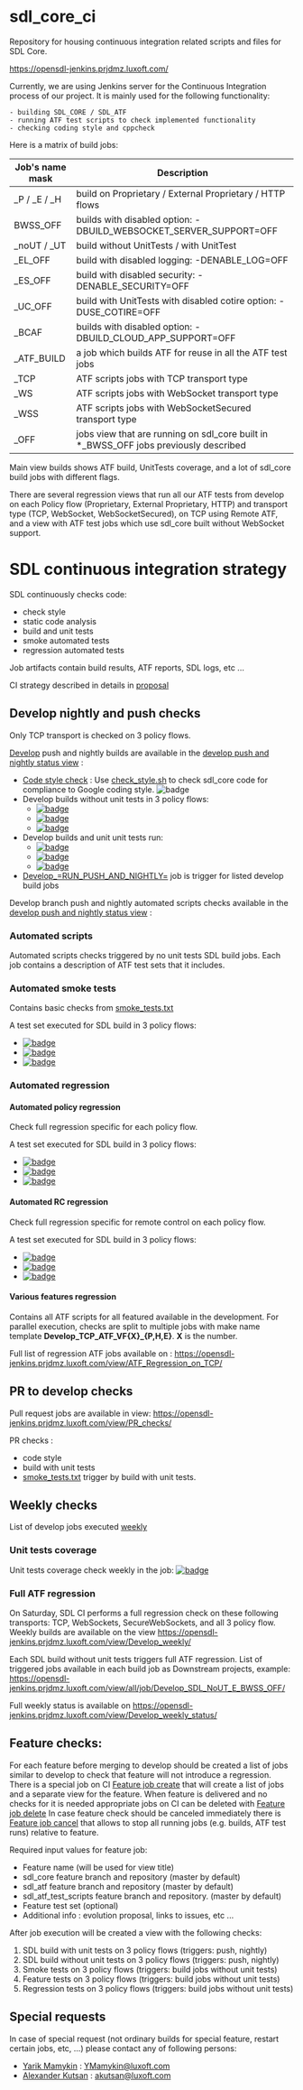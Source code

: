# sdl_core_ci
Repository for housing continuous integration related scripts and files for SDL Core.

https://opensdl-jenkins.prjdmz.luxoft.com/

Currently, we are using Jenkins server for the Continuous Integration process of our project.
It is mainly used for the following functionality:

    - building SDL_CORE / SDL_ATF
    - running ATF test scripts to check implemented functionality
    - checking coding style and cppcheck

Here is a matrix of build jobs:

| Job's name mask | Description |
| --- | --- |
| _P / _E / _H | build on Proprietary / External Proprietary / HTTP flows |
| BWSS_OFF | builds with disabled option: -DBUILD_WEBSOCKET_SERVER_SUPPORT=OFF |
| _noUT / _UT | build without UnitTests / with UnitTest |
| _EL_OFF | build with disabled logging: -DENABLE_LOG=OFF |
| _ES_OFF | build with disabled security: -DENABLE_SECURITY=OFF |
| _UC_OFF | build with UnitTests with disabled cotire option: -DUSE_COTIRE=OFF |
| _BCAF | builds with disabled option: -DBUILD_CLOUD_APP_SUPPORT=OFF |
| _ATF_BUILD | a job which builds ATF for reuse in all the ATF test jobs |
| _TCP | ATF scripts jobs with TCP transport type |
| _WS | ATF scripts jobs with WebSocket transport type |
| _WSS | ATF scripts jobs with WebSocketSecured transport type |
| _OFF |  jobs view that are running on sdl_core built in *_BWSS_OFF jobs previously described |

Main view builds shows ATF build, UnitTests coverage, and a lot of sdl_core build jobs with different flags.

There are several regression views that run all our ATF tests from develop on each Policy flow (Proprietary, External Proprietary, HTTP) and transport type (TCP, WebSocket, WebSocketSecured), on TCP using Remote ATF, and a view with ATF test jobs which use sdl_core built without WebSocket support.

# SDL continuous integration strategy

SDL continuously checks code:
 - check style
 - static code analysis
 - build and unit tests
 - smoke automated tests
 - regression automated tests

Job artifacts contain build results, ATF reports, SDL logs,  etc ...

CI strategy described in details in [proposal](https://github.com/smartdevicelink/sdl_evolution/blob/master/proposals/0277-Continuous-Integration-And-Testing.md)

## Develop nightly and push checks

Only TCP transport is checked on 3 policy flows.

[Develop](https://github.com/smartdevicelink/sdl_core/tree/develop) push and nightly builds are available in the [develop push and nightly status view](https://opensdl-jenkins.prjdmz.luxoft.com/view/Develop_push_and_nightly_status/) :

 - [Code style check](https://opensdl-jenkins.prjdmz.luxoft.com/view/all/job/Develop_SDL_Checkstyle/) : Use [check_style.sh](https://github.com/smartdevicelink/sdl_core/blob/master/tools/infrastructure/check_style.sh) to check sdl_core code for compliance to Google coding style. ![badge][check style badge]
 - Develop builds without unit tests in 3 policy flows:
   - [![badge][develop PROPRIETARY no UT badge]][develop PROPRIETARY no UT]
   - [![badge][develop EXTERNAL PROPRIETARY no UT badge]][develop EXTERNAL PROPRIETARY no UT]
   - [![badge][develop HTTP no UT badge]][develop HTTP no UT]
 - Develop builds and unit unit tests run:
   - [![badge][develop PROPRIETARY UT badge]][develop PROPRIETARY UT]
   - [![badge][develop EXTERNAL PROPRIETARY UT badge]][develop EXTERNAL PROPRIETARY UT]
   - [![badge][develop HTTP UT badge]][develop HTTP UT]
 - [Develop_=RUN_PUSH_AND_NIGHTLY=](
https://opensdl-jenkins.prjdmz.luxoft.com/view/Develop%20push%20and%20nightly/job/Develop_=RUN_PUSH_AND_NIGHTLY=/) job is trigger for listed develop build jobs


Develop branch push and nightly automated scripts checks available in the [develop push and nightly status view](https://opensdl-jenkins.prjdmz.luxoft.com/view/Develop_push_and_nightly_status/) :

### Automated scripts

Automated scripts checks triggered by no unit tests SDL build jobs.
Each job contains a description of ATF test sets that it includes.

### Automated smoke tests

Contains basic checks from [smoke_tests.txt](https://github.com/smartdevicelink/sdl_atf_test_scripts/blob/master/test_sets/smoke_tests.txt)

A test set executed for SDL build in 3 policy flows:

 - [![badge][develop automated smoke PROPRIETARY badge]][develop automated smoke PROPRIETARY]
 - [![badge][develop automated smoke EXTERNAL PROPRIETARY badge]][develop automated smoke EXTERNAL PROPRIETARY]
 - [![badge][develop automated smoke HTTP badge]][develop automated smoke HTTP]


### Automated regression

#### Automated policy regression

Check full regression specific for each policy flow.

A test set executed for SDL build in 3 policy flows:
 - [![badge][PROPRIETARY ATF policy badge]][PROPRIETARY ATF policy ]
 - [![badge][EXTERNAL PROPRIETARY ATF policy badge]][EXTERNAL PROPRIETARY ATF policy ]
 - [![badge][HTTP ATF policy badge]][HTTP ATF policy]

#### Automated RC regression

Check full regression specific for remote control on each policy flow.

A test set executed for SDL build in 3 policy flows:
 - [![badge][PROPRIETARY ATF badge RC]][PROPRIETARY ATF RC]
 - [![badge][EXTERNAL PROPRIETARY ATF badge RC]][EXTERNAL PROPRIETARY ATF RC]
 - [![badge][HTTP ATF badge RC]][HTTP ATF RC]

#### Various features regression
Contains all ATF scripts for all featured available in the development.
For parallel execution, checks are split to multiple jobs with make name template **Develop_TCP_ATF_VF{X}_{P,H,E}**. **X** is the number.

Full list of regression ATF jobs available on : https://opensdl-jenkins.prjdmz.luxoft.com/view/ATF_Regression_on_TCP/

## PR to develop checks

Pull request jobs are available in view: https://opensdl-jenkins.prjdmz.luxoft.com/view/PR_checks/

PR checks :
 - code style
 - build with unit tests
 - [smoke_tests.txt](https://github.com/smartdevicelink/sdl_atf_test_scripts/blob/master/test_sets/smoke_tests.txt) trigger by build with unit tests.

## Weekly checks

List of develop jobs executed [weekly](https://opensdl-jenkins.prjdmz.luxoft.com/view/Develop_weekly/)

### Unit tests coverage

Unit tests coverage check weekly in the job: [![badge][unit test coverage badge]][unit test coverage]

### Full ATF regression

On Saturday, SDL CI performs a full regression check on these following transports: TCP, WebSockets, SecureWebSockets, and all 3 policy flow.
Weekly builds are available on the view https://opensdl-jenkins.prjdmz.luxoft.com/view/Develop_weekly/

Each SDL build without unit tests triggers full ATF regression.
List of triggered jobs available in each build job as Downstream projects, example:
https://opensdl-jenkins.prjdmz.luxoft.com/view/all/job/Develop_SDL_NoUT_E_BWSS_OFF/

Full weekly status is available on https://opensdl-jenkins.prjdmz.luxoft.com/view/Develop_weekly_status/

## Feature checks:

For each feature before merging to develop should be created a list of jobs similar to develop to check that feature will not introduce a regression.
There is a special job on CI [Feature job create](https://opensdl-jenkins.prjdmz.luxoft.com/view/Jenkins_Utils/job/Jenkins_Utils_Create_Jobs_for_Feature/) that will create a list of jobs and a separate view for the feature.
When feature is delivered and no checks for it is needed appropriate jobs on CI can be deleted with [Feature job delete](https://opensdl-jenkins.prjdmz.luxoft.com/view/Jenkins_Utils/job/Jenkins_Utils_Delete_Jobs_for_Feature/)
In case feature check should be canceled immediately there is [Feature job cancel](https://opensdl-jenkins.prjdmz.luxoft.com/view/Jenkins_Utils/job/Jenkins_Utils_Cancel_Jobs_for_Feature/) that allows to stop all running jobs (e.g. builds, ATF test runs) relative to feature.

Required input values for feature job:
 - Feature name (will be used for view title)
 - sdl_core feature branch and repository (master by default)
 - sdl_atf feature branch and repository (master by default)
 - sdl_atf_test_scripts feature branch and repository. (master by default)
 - Feature test set (optional)
 - Additional info : evolution proposal, links to issues, etc ...

After job execution will be created a view with the following checks:
 1. SDL build with unit tests on 3 policy flows (triggers: push, nightly)
 2. SDL build without unit tests on 3 policy flows (triggers: push, nightly)
 3. Smoke tests on 3 policy flows (triggers: build jobs without unit tests)
 4. Feature tests on 3 policy flows (triggers: build jobs without unit tests)
 5. Regression tests on 3 policy flows (triggers: build jobs without unit tests)

## Special requests

In case of special request (not ordinary builds for special feature, restart certain jobs, etc, ...) please contact any of following persons:
 - [Yarik Mamykin](https://github.com/YarikMamykin) : YMamykin@luxoft.com
 - [Alexander Kutsan](https://github.com/LuxoftAKutsan) : akutsan@luxoft.com

[check style badge]: https://img.shields.io/jenkins/build?jobUrl=https%3A%2F%2Fopensdl-jenkins.prjdmz.luxoft.com%2Fview%2Fall%2Fjob%2FDevelop_SDL_Checkstyle%2F&label=check%20style

[develop PROPRIETARY no UT]: https://opensdl-jenkins.prjdmz.luxoft.com/view/all/job/Develop_SDL_NoUT_P/
[develop PROPRIETARY no UT badge]:
https://img.shields.io/jenkins/build?jobUrl=https%3A%2F%2Fopensdl-jenkins.prjdmz.luxoft.com%2Fview%2Fall%2Fjob%2FDevelop_SDL_NoUT_P%2F&label=PROPRIETARY%20build%20%20no%20UT

[develop EXTERNAL PROPRIETARY no UT]: https://opensdl-jenkins.prjdmz.luxoft.com/view/all/job/Develop_SDL_NoUT_E/
[develop EXTERNAL PROPRIETARY no UT badge]:
https://img.shields.io/jenkins/build?jobUrl=https%3A%2F%2Fopensdl-jenkins.prjdmz.luxoft.com%2Fview%2Fall%2Fjob%2FDevelop_SDL_NoUT_E%2F&label=EXTERNAL%20PROPRIETARY%20build%20%20no%20UT

[develop HTTP no UT]: https://opensdl-jenkins.prjdmz.luxoft.com/view/all/job/Develop_SDL_NoUT_H
[develop HTTP no UT badge]:
https://img.shields.io/jenkins/build?jobUrl=https%3A%2F%2Fopensdl-jenkins.prjdmz.luxoft.com%2Fview%2Fall%2Fjob%2FDevelop_SDL_NoUT_H&label=HTTP%20build%20%20no%20UT


[develop PROPRIETARY UT]: https://opensdl-jenkins.prjdmz.luxoft.com/view/all/job/Develop_SDL_UT_P/
[develop PROPRIETARY UT badge]:
https://img.shields.io/jenkins/build?jobUrl=https%3A%2F%2Fopensdl-jenkins.prjdmz.luxoft.com%2Fview%2Fall%2Fjob%2FDevelop_SDL_UT_P%2F&label=PROPRIETARY%20unit%20tests

[develop EXTERNAL PROPRIETARY UT]: https://opensdl-jenkins.prjdmz.luxoft.com/view/all/job/Develop_SDL_UT_E/
[develop EXTERNAL PROPRIETARY UT badge]:
https://img.shields.io/jenkins/build?jobUrl=https%3A%2F%2Fopensdl-jenkins.prjdmz.luxoft.com%2Fview%2Fall%2Fjob%2FDevelop_SDL_UT_E%2F&label=EXTERNAL%20PROPRIETARY%20unit%20tests

[develop HTTP UT]: https://opensdl-jenkins.prjdmz.luxoft.com/view/all/job/Develop_SDL_UT_H
[develop HTTP UT badge]:
https://img.shields.io/jenkins/build?jobUrl=https%3A%2F%2Fopensdl-jenkins.prjdmz.luxoft.com%2Fview%2Fall%2Fjob%2FDevelop_SDL_UT_H&label=HTTP%20unit%20tests&style=plastic

[develop automated smoke PROPRIETARY]: https://opensdl-jenkins.prjdmz.luxoft.com/view/all/job/Develop_TCP_ATF_Smoke_P
[develop automated smoke PROPRIETARY badge]:
https://img.shields.io/jenkins/tests?jobUrl=https%3A%2F%2Fopensdl-jenkins.prjdmz.luxoft.com%2Fview%2Fall%2Fjob%2FDevelop_TCP_ATF_Smoke_P&label=automated%20smoke%20PROPRIETARY

[develop automated smoke EXTERNAL PROPRIETARY]: https://opensdl-jenkins.prjdmz.luxoft.com/view/all/job/Develop_TCP_ATF_Smoke_E
[develop automated smoke EXTERNAL PROPRIETARY badge]:
https://img.shields.io/jenkins/tests?jobUrl=https%3A%2F%2Fopensdl-jenkins.prjdmz.luxoft.com%2Fview%2Fall%2Fjob%2FDevelop_TCP_ATF_Smoke_E&label=automated%20smoke%20EXTERNAL%20PROPRIETARY

[develop automated smoke HTTP]: https://opensdl-jenkins.prjdmz.luxoft.com/view/all/job/Develop_TCP_ATF_Smoke_H
[develop automated smoke HTTP badge]:
https://img.shields.io/jenkins/tests?jobUrl=https%3A%2F%2Fopensdl-jenkins.prjdmz.luxoft.com%2Fview%2Fall%2Fjob%2FDevelop_TCP_ATF_Smoke_E&label=automated%20smoke%20HTTP

[PROPRIETARY ATF policy]: https://opensdl-jenkins.prjdmz.luxoft.com/view/all/job/Develop_TCP_ATF_Policies_P/
[PROPRIETARY ATF policy badge]:https://img.shields.io/jenkins/tests?jobUrl=https%3A%2F%2Fopensdl-jenkins.prjdmz.luxoft.com%2Fview%2Fall%2Fjob%2FDevelop_TCP_ATF_Policies_P%2F&label=PROPRIETARY%20atf%20policy

[EXTERNAL PROPRIETARY ATF policy]: https://opensdl-jenkins.prjdmz.luxoft.com/view/all/job/Develop_TCP_ATF_Policies_E/
[EXTERNAL PROPRIETARY ATF policy badge]:https://img.shields.io/jenkins/tests?jobUrl=https%3A%2F%2Fopensdl-jenkins.prjdmz.luxoft.com%2Fview%2Fall%2Fjob%2FDevelop_TCP_ATF_Policies_E%2F&label=EXTERNAL%20PROPRIETARY%20atf%20policy

[HTTP ATF policy]: https://opensdl-jenkins.prjdmz.luxoft.com/view/all/job/Develop_TCP_ATF_Policies_H/
[HTTP ATF policy badge]:https://img.shields.io/jenkins/tests?jobUrl=https%3A%2F%2Fopensdl-jenkins.prjdmz.luxoft.com%2Fview%2Fall%2Fjob%2FDevelop_TCP_ATF_Policies_H%2F&label=HTTP%20atf%20policy

[PROPRIETARY ATF RC]: https://opensdl-jenkins.prjdmz.luxoft.com/view/Develop_push_and_nightly_status/job/Develop_TCP_ATF_RC_P/
[PROPRIETARY ATF badge RC]:https://img.shields.io/jenkins/tests?jobUrl=https%3A%2F%2Fopensdl-jenkins.prjdmz.luxoft.com%2Fview%2Fall%2Fjob%2FDevelop_TCP_ATF_Policies_P%2F&label=PROPRIETARY%20atf%20RC

[EXTERNAL PROPRIETARY ATF RC]: https://opensdl-jenkins.prjdmz.luxoft.com/view/Develop_push_and_nightly_status/job/Develop_TCP_ATF_RC_E/
[EXTERNAL PROPRIETARY ATF badge RC]:https://img.shields.io/jenkins/tests?jobUrl=https%3A%2F%2Fopensdl-jenkins.prjdmz.luxoft.com%2Fview%2Fall%2Fjob%2FDevelop_TCP_ATF_RC_E%2F&label=EXTERNAL%20PROPRIETARY%20atf%20RC

[HTTP ATF RC]: https://opensdl-jenkins.prjdmz.luxoft.com/view/Develop_push_and_nightly_status/job/Develop_TCP_ATF_RC_H/
[HTTP ATF badge RC]:https://img.shields.io/jenkins/tests?jobUrl=https%3A%2F%2Fopensdl-jenkins.prjdmz.luxoft.com%2Fview%2Fall%2Fjob%2FDevelop_TCP_ATF_RC_H%2F&label=HTTP%20atf%20RC

[unit test coverage]: https://opensdl-jenkins.prjdmz.luxoft.com/job/develop_weekly_coverage/
[unit test coverage badge]: https://img.shields.io/jenkins/tests?jobUrl=https%3A%2F%2Fopensdl-jenkins.prjdmz.luxoft.com%2Fview%2Fall%2Fjob%2Fdevelop_weekly_coverage%2F&label=unit%20test%20coverage
